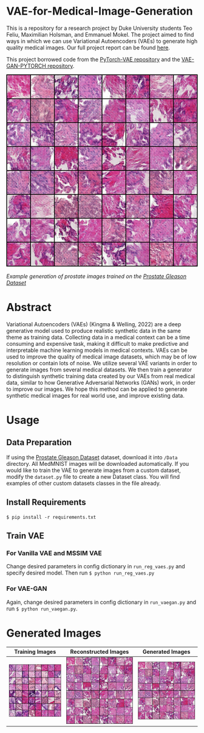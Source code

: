 # VAE-for-Medical-Image-Generation

This is a repository for a research project by Duke University students Teo Feliu, Maximilian Holsman, and Emmanuel Mokel. The project aimed to find ways in which we can use Variational Autoencoders (VAEs) to generate high quality medical images. Our full project report can be found [here](https://github.com/maxholsman/VAE-for-Medical-Image-Generation/blob/main/CS_675_Final_Project_Writeup.pdf). 

This project borrowed code from the [PyTorch-VAE repository](https://github.com/AntixK/PyTorch-VAE) and the [VAE-GAN-PYTORCH repository](https://github.com/rishabhd786/VAE-GAN-PYTORCH). 

![Example generation](./Prostate_VAEGAN.png)

*Example generation of prostate images trained on the [Prostate Gleason Dataset](https://github.com/MicheleDamian/prostate-gleason-dataset/tree/master)*

# Abstract
Variational Autoencoders (VAEs) (Kingma & Welling, 2022) are a deep generative model used to produce realistic synthetic data in the same theme as training data. Collecting data in a medical context can be a time consuming and expensive task, making it difficult to make predictive and interpretable machine learning models in medical contexts. VAEs can be used to improve the quality of medical image datasets, which may be of low resolution or contain lots of noise. We utilize several VAE variants in order to generate images from several medical datasets. We then train a generator to distinguish synthetic training data created by our VAEs from real medical data, similar to how Generative Adversarial Networks (GANs) work, in order to improve our images. We hope this method can be applied to generate synthetic medical images for real world use, and improve
existing data.

# Usage
## Data Preparation
If using the [Prostate Gleason Dataset](https://github.com/MicheleDamian/prostate-gleason-dataset/tree/master) dataset, download it into `/Data` directory. All MedMNIST images will be downloaded automatically. If you would like to train the VAE to generate images from a custom dataset, modify the `dataset.py` file to create a new Dataset class. You will find examples of other custom datasets classes in the file already.
## Install Requirements
```
$ pip install -r requirements.txt
```
## Train VAE
### For Vanilla VAE and MSSIM VAE
Change desired parameters in config dictionary in `run_reg_vaes.py` and specify desired model. Then run `$ python run_reg_vaes.py`
### For VAE-GAN
Again, change desired parameters in config dictionary in `run_vaegan.py` and run `$ python run_vaegan.py`. 

# Generated Images
| Training Images | Reconstructed Images| Generated Images |
|---------------|------------------|------------------|
| ![Prostate Gleason images](training.png) | ![Reconstructed prostate images](Prostate_VAEGAN.png) | ![Reconstructed prostate images](Prostate_VAEGAN.png) |

<!-- | ![Generated prostate images](URL-of-source-image-2) | ![Generated Image 2](URL-of-generated-image-2) |
| ...           | ...              | -->
